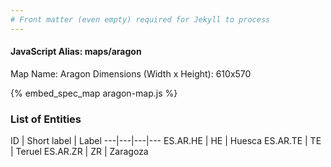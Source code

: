 ```yaml
---
# Front matter (even empty) required for Jekyll to process
---
```


#### JavaScript Alias: maps/aragon

Map Name: Aragon
Dimensions (Width x Height): 610x570



{% embed_spec_map aragon-map.js %}

### List of Entities

ID | Short label | Label
---|---|---|---
ES.AR.HE | HE | Huesca
ES.AR.TE | TE | Teruel
ES.AR.ZR | ZR | Zaragoza